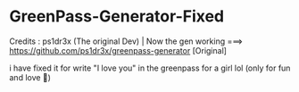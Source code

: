 # GreenPass-Generator-Fixed
Credits : ps1dr3x (The original Dev) | Now the gen working
===> https://github.com/ps1dr3x/greenpass-generator [Original] 

i have fixed it for write "I love you" in the greenpass for a girl lol (only for fun and love 🧸) 
